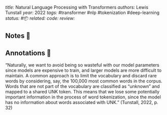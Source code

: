 *title:* Natural Language Processing with Transformers
*authors:* Lewis Tunstall
*year:* 2022
*tags:* #transformer #nlp #tokenization #deep-learning 
*status:* #📦 
*related:*
*code:*
*review:*

## Notes 📍

## Annotations 📖

“Naturally, we want to avoid being so wasteful with our model parameters since models are expensive to train, and larger models are more difficult to maintain. A common approach is to limit the vocabulary and discard rare words by considering, say, the 100,000 most common words in the corpus. Words that are not part of the vocabulary are classified as “unknown” and mapped to a shared UNK token. This means that we lose some potentially important information in the process of word tokenization, since the model has no information about words associated with UNK.” (Tunstall, 2022, p. 32)